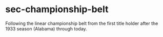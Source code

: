 # sec-championship-belt
Following the linear championship belt from the first title holder after the 1933 season (Alabama) through today.
